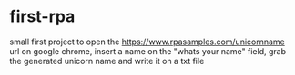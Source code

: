 # first-rpa
small first project to open the https://www.rpasamples.com/unicornname url on google chrome,
insert a name on the "whats your name" field, grab the generated unicorn name and write it on a txt file
